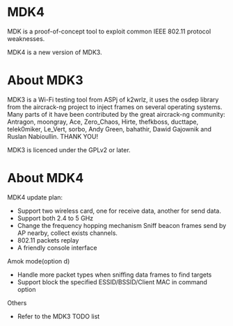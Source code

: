 # MDK4

MDK is a proof-of-concept tool to exploit common IEEE 802.11 protocol weaknesses.

MDK4 is a new version of MDK3.

# About MDK3

MDK3 is a Wi-Fi testing tool from ASPj of k2wrlz, it uses the osdep library from the aircrack-ng project to inject frames on several operating systems.
Many parts of it have been contributed by the great aircrack-ng community:
Antragon, moongray, Ace, Zero_Chaos, Hirte, thefkboss, ducttape, telek0miker, Le_Vert, sorbo, Andy Green, bahathir, Dawid Gajownik and Ruslan Nabioullin.
THANK YOU!

MDK3 is licenced under the GPLv2 or later.

# About MDK4


MDK4 update plan:

- Support two wireless card, one for receive data, another for send data.
- Support both 2.4 to 5 GHz
- Change the frequency hopping mechanism
   Sniff beacon frames send by AP nearby, collect exists channels.
- 802.11 packets replay
- A friendly console interface


Amok mode(option d)

- Handle more packet types when sniffing data frames to find targets
- Support block the specified ESSID/BSSID/Client MAC in command option

Others
- Refer to the MDK3 TODO list



